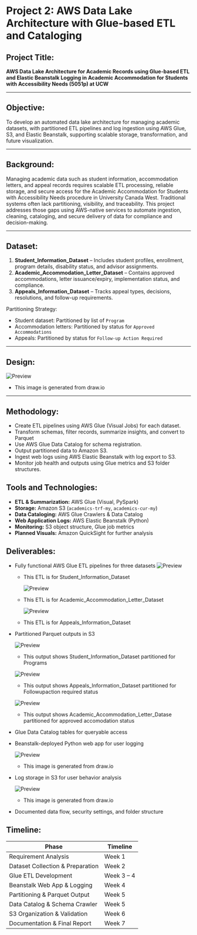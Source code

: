 # Project 2: AWS Data Lake Architecture with Glue-based ETL and Cataloging
## Project Title:  
**AWS Data Lake Architecture for Academic Records using Glue-based ETL and Elastic Beanstalk Logging in Academic Accommodation for Students with Accessibility Needs (5051p) at UCW**

---

## Objective:  
To develop an automated data lake architecture for managing academic datasets, with partitioned ETL pipelines and log ingestion using AWS Glue, S3, and Elastic Beanstalk, supporting scalable storage, transformation, and future visualization.

---

## Background:  
Managing academic data such as student information, accommodation letters, and appeal records requires scalable ETL processing, reliable storage, and secure access for the Academic Accommodation for Students with Accessibility Needs procedure in University Canada West. Traditional systems often lack partitioning, visibility, and traceability. This project addresses those gaps using AWS-native services to automate ingestion, cleaning, cataloging, and secure delivery of data for compliance and decision-making.

---

## Dataset:  
1. **Student_Information_Dataset** – Includes student profiles, enrollment, program details, disability status, and advisor assignments.
2. **Academic_Accommodation_Letter_Dataset** – Contains approved accommodations, letter issuance/expiry, implementation status, and compliance.
3. **Appeals_Information_Dataset** – Tracks appeal types, decisions, resolutions, and follow-up requirements.

Partitioning Strategy:  
- Student dataset: Partitioned by list of `Program`  
- Accommodation letters: Partitioned by status for `Approved Accommodations`  
- Appeals: Partitioned by status for `Follow-up Action Required`

---

## Design: 

 ![Preview](images/design.png)

  - This image is generated from draw.io

---

## Methodology:  
- Create ETL pipelines using AWS Glue (Visual Jobs) for each dataset.
- Transform schemas, filter records, summarize insights, and convert to Parquet  
- Use AWS Glue Data Catalog for schema registration.
- Output partitioned data to Amazon S3.
- Ingest web logs using AWS Elastic Beanstalk with log export to S3.
- Monitor job health and outputs using Glue metrics and S3 folder structures.

## Tools and Technologies:  
- **ETL & Summarization:** AWS Glue (Visual, PySpark)  
- **Storage:** Amazon S3 (`academics-trf-my`, `academics-cur-my`)  
- **Data Cataloging:** AWS Glue Crawlers & Data Catalog  
- **Web Application Logs:** AWS Elastic Beanstalk (Python)  
- **Monitoring:** S3 object structure, Glue job metrics  
- **Planned Visuals:** Amazon QuickSight for further analysis

## Deliverables:  
- Fully functional AWS Glue ETL pipelines for three datasets
  ![Preview](images/student%20etl.png)

  - This ETL is for Student_Information_Dataset
    

    ![Preview](images/accometl.png)

  - This ETL is for Academic_Accommodation_Letter_Dataset
    

    ![Preview](images/appealetl.png)

  - This ETL is for Appeals_Information_Dataset

    
 - Partitioned Parquet outputs in S3

    ![Preview](images/studsys.png)

    - This output shows Student_Information_Dataset partitioned for Programs
      
  
    ![Preview](images/appealsys.png)

    - This output shows Appeals_Information_Dataset partitioned for Followupaction required status
      

    ![Preview](images/acosys.png)

    - This output shows Academic_Accommodation_Letter_Datase partitioned for approved accomodation status
      
    
- Glue Data Catalog tables for queryable access  
- Beanstalk-deployed Python web app for user logging

  ![Preview](images/beanstalk.jpeg)

  - This image is generated from draw.io

    
- Log storage in S3 for user behavior analysis

  ![Preview](images/log.png)

  - This image is generated from draw.io
    
    
- Documented data flow, security settings, and folder structure  

## Timeline:  
| Phase                            | Timeline             |
|----------------------------------|-----------------------|
| Requirement Analysis             | Week 1                |
| Dataset Collection & Preparation| Week 2                |
| Glue ETL Development            | Week 3 – 4            |
| Beanstalk Web App & Logging     | Week 4                |
| Partitioning & Parquet Output   | Week 5                |
| Data Catalog & Schema Crawler   | Week 5                |
| S3 Organization & Validation    | Week 6                |
| Documentation & Final Report    | Week 7                |



